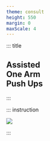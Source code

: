 ```yaml
---
theme: consult
height: 550
margin: 0
maxScale: 4
---
```

<!-- slide template="[[gym-ex]]" -->

::: title
## Assisted<br> One Arm<br> Push Ups
:::

::: instruction

![](https://thumbs.gfycat.com/CreativeReadyDuck-size_restricted.gif)

:::